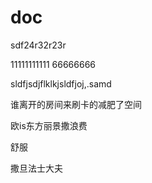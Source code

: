 # doc



sdf24r32r23r


11111111111
66666666

sldfjsdjflklkjsldfjoj,.samd

谁离开的房间来刷卡的减肥了空间

欧is东方丽景撒浪费

舒服

撒旦法士大夫
